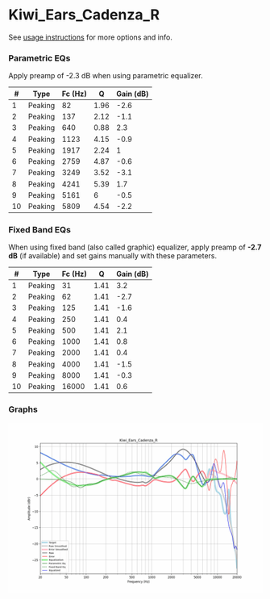 # Kiwi_Ears_Cadenza_R
See [usage instructions](https://github.com/jaakkopasanen/AutoEq#usage) for more options and info.

### Parametric EQs
Apply preamp of -2.3 dB when using parametric equalizer.

|   # | Type    |   Fc (Hz) |    Q |   Gain (dB) |
|-----|---------|-----------|------|-------------|
|   1 | Peaking |        82 | 1.96 |        -2.6 |
|   2 | Peaking |       137 | 2.12 |        -1.1 |
|   3 | Peaking |       640 | 0.88 |         2.3 |
|   4 | Peaking |      1123 | 4.15 |        -0.9 |
|   5 | Peaking |      1917 | 2.24 |         1   |
|   6 | Peaking |      2759 | 4.87 |        -0.6 |
|   7 | Peaking |      3249 | 3.52 |        -3.1 |
|   8 | Peaking |      4241 | 5.39 |         1.7 |
|   9 | Peaking |      5161 | 6    |        -0.5 |
|  10 | Peaking |      5809 | 4.54 |        -2.2 |

### Fixed Band EQs
When using fixed band (also called graphic) equalizer, apply preamp of **-2.7 dB** (if available) and set gains manually with these parameters.

|   # | Type    |   Fc (Hz) |    Q |   Gain (dB) |
|-----|---------|-----------|------|-------------|
|   1 | Peaking |        31 | 1.41 |         3.2 |
|   2 | Peaking |        62 | 1.41 |        -2.7 |
|   3 | Peaking |       125 | 1.41 |        -1.6 |
|   4 | Peaking |       250 | 1.41 |         0.4 |
|   5 | Peaking |       500 | 1.41 |         2.1 |
|   6 | Peaking |      1000 | 1.41 |         0.8 |
|   7 | Peaking |      2000 | 1.41 |         0.4 |
|   8 | Peaking |      4000 | 1.41 |        -1.5 |
|   9 | Peaking |      8000 | 1.41 |        -0.3 |
|  10 | Peaking |     16000 | 1.41 |         0.6 |

### Graphs
![](./Kiwi_Ears_Cadenza_R.png)
